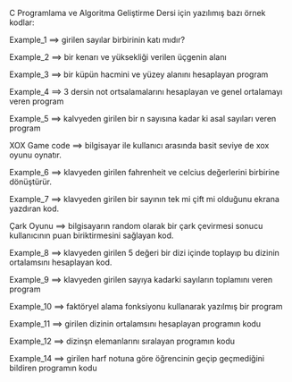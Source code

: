 C Programlama ve Algoritma Geliştirme Dersi için yazılımış bazı örnek kodlar:

Example_1 ==> girilen sayılar birbirinin katı mıdır?

Example_2 ==> bir kenarı ve yüksekliği verilen üçgenin alanı

Example_3 ==> bir küpün hacmini ve yüzey alanını hesaplayan program

Example_4 ==> 3 dersin not ortsalamalarını hesaplayan ve genel ortalamayı veren program

Example_5 ==> kalvyeden girilen bir n sayısına kadar ki asal sayıları veren program 

XOX Game code ==> bilgisayar ile kullanıcı arasında  basit seviye de xox oyunu oynatır.

Example_6 ==> klavyeden girilen fahrenheit ve celcius değerlerini birbirine dönüştürür.

Example_7 ==> klavyeden girilen bir sayının tek mi çift mi olduğunu ekrana yazdıran kod.

Çark Oyunu ==> bilgisayarın random olarak bir çark çevirmesi sonucu kullanıcının puan biriktirmesini sağlayan kod.

Example_8 ==> klavyeden girilen 5 değeri bir dizi içinde toplayıp bu dizinin ortalamsını hesaplayan kod.

Example_9 ==> klavyeden girilen sayıya kadarki sayıların toplamını veren program 

Example_10 ==> faktöryel alama fonksiyonu kullanarak yazılmış bir program 

Example_11 ==> girilen dizinin ortalamsını hesaplayan programın kodu

Example_12 ==> dizinşn elemanlarını sıralayan programın kodu

Example_14 ==> girilen harf notuna göre öğrencinin geçip geçmediğini bildiren programın kodu

